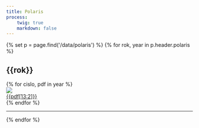 ```yaml
---
title: Polaris
process:
    twig: true
    markdown: false
---
```


{% set p = page.find('/data/polaris') %}
{% for rok, year in p.header.polaris %}
    <section>
    <h2>{{rok}}</h2>
    <div class="row">
        {% for cislo, pdf in year %}
            <div class="col-sm-6 col-md-3 col-lg-2"> 
                <div class="polaris--outerDiv">
                    <div class="polaris--innerDiv">
                        <a href="/data/polaris/{{rok}}/{{pdf}}" target="_blank">
                            <img src="/data/polaris/{{rok}}/{{pdf}}.jpg">
                            <div class="polaris--title"> 
                                {{pdf[13:2]}}
                            </div>
                        </a> 
                    </div>
                </div>
            </div>
        {% endfor %}
    </div>
    </section>
    <hr>
{% endfor %}
